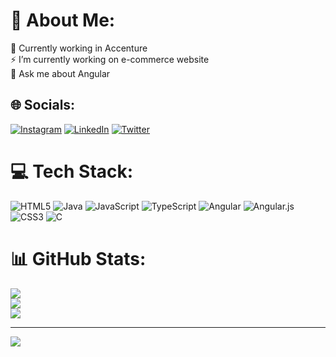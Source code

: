 # 💫 About Me:
🔭 Currently working in Accenture<br>⚡ I’m currently working on e-commerce website<br>💬 Ask me about Angular<br>


## 🌐 Socials:
[![Instagram](https://img.shields.io/badge/Instagram-%23E4405F.svg?logo=Instagram&logoColor=white)](https://instagram.com/___preet___06) [![LinkedIn](https://img.shields.io/badge/LinkedIn-%230077B5.svg?logo=linkedin&logoColor=white)](https://linkedin.com/in/preet-nandeshwar-22474b199) [![Twitter](https://img.shields.io/badge/Twitter-%231DA1F2.svg?logo=Twitter&logoColor=white)](https://twitter.com/@NandeshwarPreet) 

# 💻 Tech Stack:
![HTML5](https://img.shields.io/badge/html5-%23E34F26.svg?style=for-the-badge&logo=html5&logoColor=white) ![Java](https://img.shields.io/badge/java-%23ED8B00.svg?style=for-the-badge&logo=openjdk&logoColor=white) ![JavaScript](https://img.shields.io/badge/javascript-%23323330.svg?style=for-the-badge&logo=javascript&logoColor=%23F7DF1E) ![TypeScript](https://img.shields.io/badge/typescript-%23007ACC.svg?style=for-the-badge&logo=typescript&logoColor=white) ![Angular](https://img.shields.io/badge/angular-%23DD0031.svg?style=for-the-badge&logo=angular&logoColor=white) ![Angular.js](https://img.shields.io/badge/angular.js-%23E23237.svg?style=for-the-badge&logo=angularjs&logoColor=white) ![CSS3](https://img.shields.io/badge/css3-%231572B6.svg?style=for-the-badge&logo=css3&logoColor=white) ![C](https://img.shields.io/badge/c-%2300599C.svg?style=for-the-badge&logo=c&logoColor=white)
# 📊 GitHub Stats:
![](https://github-readme-stats.vercel.app/api?username=Preet06&theme=merko&hide_border=false&include_all_commits=false&count_private=false)<br/>
![](https://github-readme-streak-stats.herokuapp.com/?user=Preet06&theme=merko&hide_border=false)<br/>
![](https://github-readme-stats.vercel.app/api/top-langs/?username=Preet06&theme=merko&hide_border=false&include_all_commits=false&count_private=false&layout=compact)

---
[![](https://visitcount.itsvg.in/api?id=Preet06&icon=0&color=0)](https://visitcount.itsvg.in)

<!-- Proudly created with GPRM ( https://gprm.itsvg.in ) -->
